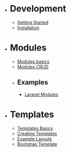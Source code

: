 * # Development
    * [Getting Started](start.md)
    * [Installation](installation.md)


 
* # Modules
    * [Modules basics](modules_101.md)
    * [Modules CRUD](modules_crud.md)
    * ## Examples
        * [Laravel Modules](modules_laravel.md)
    
 

* # Templates
    * [Templates Basics](templates_101.md)
    * [Creating Templates](templates_creating.md)
    * [Example Layouts](templates_example.md)
    * [Bootstrap Template](templates_bootstrap.md)

